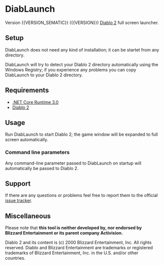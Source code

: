 # DiabLaunch
Version {{VERSION_SEMATIC}} ({{VERSION}})
[Diablo 2](https://www.blizzard.com/de-de/games/d2/) full screen launcher.

## Setup
DiabLaunch does not need any kind of installation; it can be startet from any directory.

DiabLaunch will try to detect your Diablo 2 directory automatically using the Windows Registry;
if you experience any problems you can copy DiabLaunch to your Diablo 2 directory.

## Requirements
* [.NET Core Runtime 3.0](https://dotnet.microsoft.com/download/dotnet-core/3.0/runtime)
* [Diablo 2](https://www.blizzard.com/de-de/games/d2/)

## Usage
Run DiabLaunch to start Diablo 2; the game window will be expanded to full screen automatically.

### Command line parameters
Any command-line parameter passed to DiabLaunch on startup will automatically be passed to Diablo 2.

## Support
If there are any questions or problems feel free to report them to the official [issue tracker](https://gitlab.com/tobiaskoch/DiabLaunch/issues).

## Miscellaneous
Please note that **this tool is neither developed by, nor endorsed by Blizzard Entertainment or its parent company Activision.**

Diablo 2 and its content is (c) 2000 Blizzard Entertainment, Inc. All rights reserved. Diablo and Blizzard Entertainment are trademarks or registered trademarks of Blizzard Entertainment, Inc. in the U.S. and/or other countries.